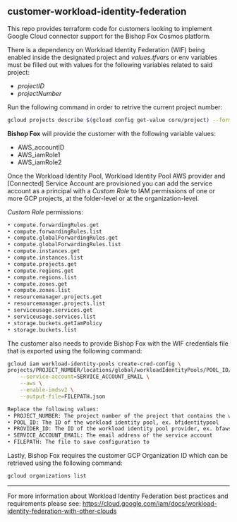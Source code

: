 ## customer-workload-identity-federation

This repo provides terraform code for customers looking to implement Google Cloud connector support for the Bishop Fox Cosmos platform.

There is a dependency on Workload Identity Federation (WIF) being enabled inside the designated project and _values.tfvars_ or env variables must be filled out with values for the following variables related to said project:

- _projectID_
- _projectNumber_

Run the following command in order to retrive the current project number:

```bash
gcloud projects describe $(gcloud config get-value core/project) --format=value\(projectNumber\)
```

**Bishop Fox** will provide the customer with the following variable values:

- AWS_accountID
- AWS_iamRole1
- AWS_iamRole2

Once the Workload Identity Pool, Workload Identity Pool AWS provider and [Connected] Service Account are provisioned you can add the service account as a principal with a _Custom Role_ to IAM permissions of one or more GCP projects, at the folder-level or at the organization-level.

_Custom Role_ permissions:

```bash
• compute.forwardingRules.get
• compute.forwardingRules.list
• compute.globalForwardingRules.get
• compute.globalForwardingRules.list
• compute.instances.get
• compute.instances.list
• compute.projects.get
• compute.regions.get
• compute.regions.list
• compute.zones.get
• compute.zones.list
• resourcemanager.projects.get
• resourcemanager.projects.list
• serviceusage.services.get
• serviceusage.services.list
• storage.buckets.getIamPolicy
• storage.buckets.list
```

The customer also needs to provide Bishop Fox with the WIF credentials file that is exported using the following command:

```bash
gcloud iam workload-identity-pools create-cred-config \
projects/PROJECT_NUMBER/locations/global/workloadIdentityPools/POOL_ID/providers/PROVIDER_ID \
    --service-account=SERVICE_ACCOUNT_EMAIL \
    --aws \
    --enable-imdsv2 \
    --output-file=FILEPATH.json

Replace the following values:
• PROJECT_NUMBER: The project number of the project that contains the workload identity pool
• POOL_ID: The ID of the workload identity pool, ex. bfidentitypool
• PROVIDER_ID: The ID of the workload identity pool provider, ex. bfawsprovider
• SERVICE_ACCOUNT_EMAIL: The email address of the service account
• FILEPATH: The file to save configuration to
```

Lastly, Bishop Fox requires the customer GCP Organization ID which can be retrieved using the following command:

```bash
gcloud organizations list
```

---

For more information about Workload Identity Federation best practices and requirements please see:
https://cloud.google.com/iam/docs/workload-identity-federation-with-other-clouds
